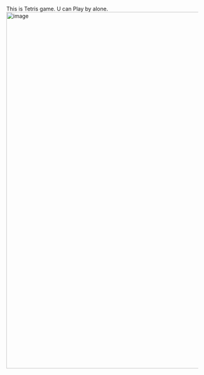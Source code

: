 This is Tetris game.
U can Play by alone.
<img width="1406" height="937" alt="image" src="https://github.com/user-attachments/assets/949cd64f-657d-485f-a61a-83a0327882c6" />
